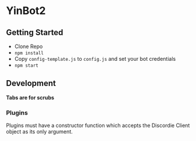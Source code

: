# YinBot2

## Getting Started
* Clone Repo
* `npm install`
* Copy `config-template.js` to `config.js` and set your bot credentials
* `npm start`

## Development
**Tabs are for scrubs**

### Plugins
Plugins must have a constructor function which accepts the Discordie Client object as its only argument.
